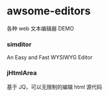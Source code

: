 # awsome-editors
各种 web 文本编辑器 DEMO


### simditor

An Easy and Fast WYSIWYG Editor

### jHtmlArea

基于 JQ，可以无限制的编辑 html 源代码

